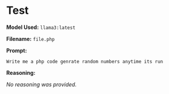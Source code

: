 # Test

**Model Used:** `llama3:latest`

**Filename:** `file.php`

**Prompt:**

```
Write me a php code genrate random numbers anytime its run
```

**Reasoning:**

_No reasoning was provided._